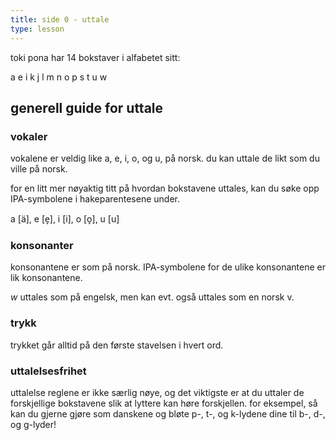 ```yaml
---
title: side 0 - uttale 
type: lesson
---
```

toki pona har 14 bokstaver i alfabetet sitt: 

a e i k j l m n o p s t u w

## generell guide for uttale 
### vokaler
vokalene er veldig like a, e, i, o, og u, på norsk. du kan uttale de likt som du ville på norsk.

for en litt mer nøyaktig titt på hvordan bokstavene uttales, kan du søke opp IPA-symbolene i hakeparentesene under.

a \[ä\], e \[e̞\], i \[i\], o \[o̞\], u \[u\]

### konsonanter
konsonantene er som på norsk. IPA-symbolene for de ulike konsonantene er lik konsonantene.

*w* uttales som på engelsk, men kan evt. også uttales som en norsk v. 

### trykk
trykket går alltid på den første stavelsen i hvert ord.

### uttalelsesfrihet

uttalelse reglene er ikke særlig nøye, og det viktigste er at du uttaler de forskjellige bokstavene slik at lyttere kan høre forskjellen. for eksempel, så kan du gjerne gjøre som danskene og bløte p-, t-, og k-lydene dine til b-, d-, og g-lyder!


